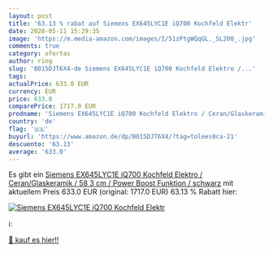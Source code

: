 ```yaml
---
layout: post
title: '63.13 % rabat auf Siemens EX645LYC1E iQ700 Kochfeld Elektr'
date: 2020-05-11 15:29:35
image: 'https://m.media-amazon.com/images/I/51zPtgWQqGL._SL200_.jpg'
comments: true
category: ofertas
author: ring
slug: 'B015DJT6X4-de Siemens EX645LYC1E iQ700 Kochfeld Elektro /...'
tags: 
actualPrice: 633.0 EUR
currency: EUR
price: 633.0
comparePrice: 1717.0 EUR
prodname: 'Siemens EX645LYC1E iQ700 Kochfeld Elektro / Ceran/Glaskeramik / 58 3 cm / Power Boost Funktion / schwarz'
country: 'de'
flag: '🇩🇪'
buyurl: 'https://www.amazon.de/dp/B015DJT6X4/?tag=tolees0ca-21'
descuento: '63.13'
average: '633.0'
---
```


Es gibt ein [Siemens EX645LYC1E iQ700 Kochfeld Elektro / Ceran/Glaskeramik / 58 3 cm / Power Boost Funktion / schwarz](https://www.amazon.de/dp/B015DJT6X4/?tag=tolees0ca-21) mit aktuellem Preis 633.0 EUR (original: 1717.0 EUR) 63.13 % Rabatt hier:

[![Siemens EX645LYC1E iQ700 Kochfeld Elektr](https://m.media-amazon.com/images/I/51zPtgWQqGL._SL200_.jpg)](https://www.amazon.de/dp/B015DJT6X4/?tag=tolees0ca-21)

ℹ️:


[🛒 kauf es hier!!](https://www.amazon.de/dp/B015DJT6X4/?tag=tolees0ca-21)
